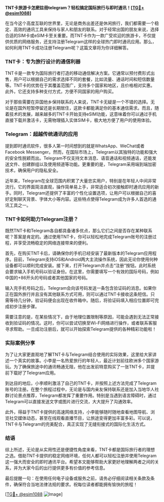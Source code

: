**TNT卡旅游卡怎麽註冊telegram？轻松搞定国际旅行与即时通讯！[[TG💪+ @esim1088](https://t.me/s/esim1088)]**

在当今这个高度互联的世界里，无论是商务出差还是休闲旅行，我们都需要一个稳定、高效的通讯工具来保持与家人和朋友的联系。对于经常出国的朋友来说，选择合适的SIM卡或eSIM卡至关重要。而TNT卡作为一款广受欢迎的旅游卡，不仅提供优质的网络服务，还支持注册Telegram这样的全球热门即时通讯应用。那么，如何利用TNT卡成功注册Telegram呢？这篇文章将为你详细解答。

### TNT卡：专为旅行设计的通信利器

TNT卡是一款专为国际旅行者打造的移动通信解决方案。它通常以预付费形式出售，用户可以根据自己的需求选择不同的套餐，比如流量、通话时间和短信数量等。TNT卡的优势在于其覆盖范围广，支持多个国家和地区，且价格相对实惠。此外，它还支持多种支付方式，方便不同国家的用户购买。

对于那些需要在异国他乡保持联系的人来说，TNT卡无疑是一个不错的选择。无论是在国外短暂停留还是长期居住，这款卡都能满足你的基本通信需求。而且，随着技术的发展，越来越多的TNT卡开始支持eSIM功能，这意味着你可以通过手机直接下载并激活卡，无需物理插入实体SIM卡，极大地方便了用户的使用体验。

### Telegram：超越传统通讯的应用

提到即时通讯软件，很多人第一时间想到的就是WhatsApp、WeChat或者Facebook Messenger。然而，在国际市场上，Telegram以其独特的功能和强大的安全性脱颖而出。Telegram不仅支持文本消息、语音通话和视频通话，还能发送文件、创建群组以及使用频道等功能。更重要的是，Telegram采用端到端加密技术，确保用户的隐私安全。

近年来，Telegram在全球范围内积累了大量忠实用户，特别是在年轻人中间非常流行。它的界面简洁直观，操作简单易上手，非常适合初次接触即时通讯应用的新手。同时，Telegram还提供了丰富的个性化设置选项，让用户可以根据自己的喜好定制聊天背景、字体大小等内容。这些特点使得Telegram成为许多人首选的通讯工具之一。

### TNT卡如何助力Telegram注册？

既然TNT卡和Telegram各自都具备诸多优点，那么它们之间是否存在某种联系呢？答案是肯定的。通过使用TNT卡，你可以轻松地完成Telegram账号的注册过程，并享受流畅稳定的网络连接带来的便利。

首先，在购买TNT卡后，请确保你的手机已经安装了最新版本的Telegram应用程序。目前，Telegram支持iOS和Android两大主流操作系统，因此无论你使用何种设备都可以顺利完成安装。接下来，打开Telegram并点击“注册”按钮。此时系统会要求输入手机号码以验证身份。在这里，你需要填写一个有效的国际号码，例如中国的+86开头的号码或者其他国家的号码。

输入完手机号码之后，Telegram会向该号码发送一条包含验证码的消息。如果你正在国外旅行并且没有其他联系方式可用，则可以通过TNT卡接收这条短信。只需等待几分钟，验证码便会出现在收件箱中。随后，将验证码填入相应位置即可完成初步注册步骤。

需要注意的是，在某些情况下，由于地理位置限制等原因，可能会遇到无法正常接收到验证码的情况。这时，你可以尝试切换至Wi-Fi网络进行操作，或者联系客服寻求帮助。一旦成功注册后，就可以开始探索Telegram提供的各种精彩功能啦！

### 实际案例分享

为了让大家更直观地了解TNT卡与Telegram结合使用的实际效果，这里给大家讲述一个真实的故事。小李是一名热爱旅行的年轻人，最近计划前往欧洲多个国家游玩。为了确保旅途中的通讯畅通无阻，他在出发前特意购买了一张TNT卡，并提前下载好了Telegram应用。

到达目的地后，小李顺利激活了自己的TNT卡，并按照上述方法完成了Telegram账号的注册。在整个旅程过程中，无论是与国内亲友保持联系还是加入当地华人社群讨论景点推荐，Telegram都发挥了重要作用。特别是当遇到语言障碍时，通过Telegram可以直接发送文字或图片进行交流，大大提升了沟通效率。

此外，得益于TNT卡提供的高速网络支持，小李能够随时随地查看地图导航、浏览社交媒体动态，甚至在线观看直播节目，让旅途变得更加丰富多彩。可以说，TNT卡与Telegram的完美配合，真正实现了无缝衔接式的国际化生活方式。

### 结语

综上所述，无论是从实用性还是便捷性角度来看，TNT卡都是国际旅行者的理想之选。借助TNT卡提供的稳定网络环境，任何人都可以轻松注册并使用Telegram这一强大而安全的即时通讯平台。希望本文能够帮助大家更好地理解两者之间的关系，并为大家今后的出行提供更多有价值的参考信息。

最后提醒一句：在使用任何电子设备或服务之前，请务必仔细阅读相关条款及条件，确保符合当地法律法规的要求。祝每位读者都能拥有愉快的旅程！

[[TG💪+ @esim1088](https://t.me/s/esim1088) ![Image](https://i.postimg.cc/4NQfJmqS/Snipaste-2025-05-13-00-14-12.png)]